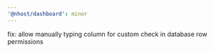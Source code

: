 ```yaml
---
'@nhost/dashboard': minor
---
```


fix: allow manually typing column for custom check in database row permissions

